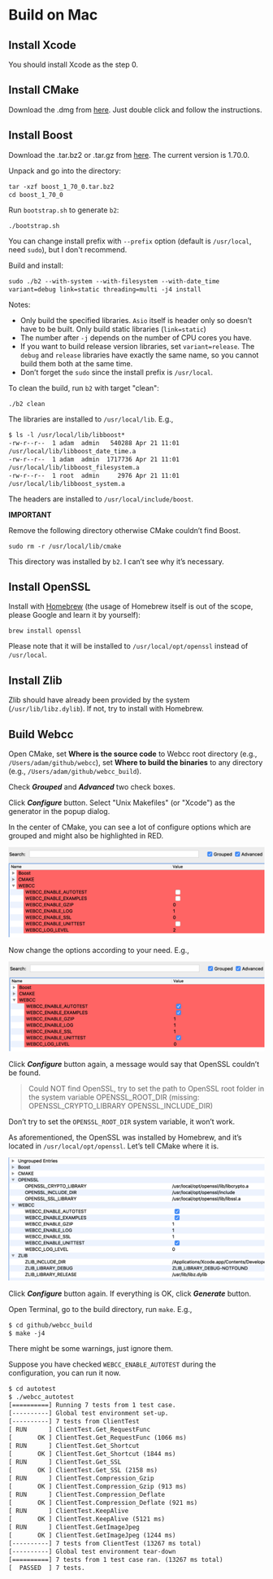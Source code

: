 # Build on Mac

## Install Xcode

You should install Xcode as the step 0.

## Install CMake

Download the .dmg from [here](https://cmake.org/download/). Just double click and follow the instructions.

## Install Boost

Download the .tar.bz2 or .tar.gz from [here](https://www.boost.org/users/download/#live). The current version is 1.70.0.

Unpack and go into the directory:

```
tar -xzf boost_1_70_0.tar.bz2
cd boost_1_70_0
```

Run `bootstrap.sh` to generate `b2`:

```
./bootstrap.sh
```

You can change install prefix with `--prefix` option (default is `/usr/local`, need `sudo`), but I don't recommend.

Build and install:

```
sudo ./b2 --with-system --with-filesystem --with-date_time variant=debug link=static threading=multi -j4 install
```

Notes:

- Only build the specified libraries. `Asio` itself is header only so doesn’t have to be built.
Only build static libraries (`link=static`)
- The number after `-j` depends on the number of CPU cores you have.
- If you want to build release version libraries, set `variant=release`. The `debug` and `release` libraries have exactly the same name, so you cannot build them both at the same time.
- Don’t forget the `sudo` since the install prefix is `/usr/local`.

To clean the build, run `b2` with target "clean":

```
./b2 clean
```

The libraries are installed to `/usr/local/lib`. E.g.,

```
$ ls -l /usr/local/lib/libboost*
-rw-r--r--  1 adam  admin   540288 Apr 21 11:01 /usr/local/lib/libboost_date_time.a
-rw-r--r--  1 adam  admin  1717736 Apr 21 11:01 /usr/local/lib/libboost_filesystem.a
-rw-r--r--  1 root  admin     2976 Apr 21 11:01 /usr/local/lib/libboost_system.a
```

The headers are installed to `/usr/local/include/boost`.

**IMPORTANT**

Remove the following directory otherwise CMake couldn’t find Boost.

```
sudo rm -r /usr/local/lib/cmake
```

This directory was installed by `b2`. I can’t see why it’s necessary.

## Install OpenSSL

Install with [Homebrew](https://brew.sh/) (the usage of Homebrew itself is out of the scope, please Google and learn it by yourself):

```
brew install openssl
```

Please note that it will be installed to `/usr/local/opt/openssl` instead of `/usr/local`.

## Install Zlib

Zlib should have already been provided by the system (`/usr/lib/libz.dylib`). If not, try to install with Homebrew.

## Build Webcc

Open CMake, set **Where is the source code** to Webcc root directory (e.g., `/Users/adam/github/webcc`), set **Where to build the binaries** to any directory (e.g., `/Users/adam/github/webcc_build`).

Check _**Grouped**_ and _**Advanced**_ two check boxes.

Click _**Configure**_ button. Select "Unix Makefiles" (or "Xcode") as the generator in the popup dialog.

In the center of CMake, you can see a lot of configure options which are grouped and might also be highlighted in RED.

![CMake config](screenshots/mac_cmake_config.png)

Now change the options according to your need. E.g.,

![CMake config](screenshots/mac_cmake_config_2.png)

Click _**Configure**_ button again, a message would say that OpenSSL couldn’t be found.

> Could NOT find OpenSSL, try to set the path to OpenSSL root folder in the system variable OPENSSL_ROOT_DIR (missing: OPENSSL_CRYPTO_LIBRARY OPENSSL_INCLUDE_DIR) 

Don’t try to set the `OPENSSL_ROOT_DIR` system variable, it won’t work.

As aforementioned, the OpenSSL was installed by Homebrew, and it’s located in `/usr/local/opt/openssl`. Let’s tell CMake where it is.

![CMake config OpenSSL](screenshots/mac_cmake_config_openssl.png)

Click _**Configure**_ button again. If everything is OK, click _**Generate**_ button.

Open Terminal, go to the build directory, run `make`. E.g.,

```
$ cd github/webcc_build
$ make -j4
```

There might be some warnings, just ignore them.

Suppose you have checked `WEBCC_ENABLE_AUTOTEST` during the configuration, you can run it now.

```
$ cd autotest
$ ./webcc_autotest
[==========] Running 7 tests from 1 test case.
[----------] Global test environment set-up.
[----------] 7 tests from ClientTest
[ RUN      ] ClientTest.Get_RequestFunc
[       OK ] ClientTest.Get_RequestFunc (1066 ms)
[ RUN      ] ClientTest.Get_Shortcut
[       OK ] ClientTest.Get_Shortcut (1844 ms)
[ RUN      ] ClientTest.Get_SSL
[       OK ] ClientTest.Get_SSL (2158 ms)
[ RUN      ] ClientTest.Compression_Gzip
[       OK ] ClientTest.Compression_Gzip (913 ms)
[ RUN      ] ClientTest.Compression_Deflate
[       OK ] ClientTest.Compression_Deflate (921 ms)
[ RUN      ] ClientTest.KeepAlive
[       OK ] ClientTest.KeepAlive (5121 ms)
[ RUN      ] ClientTest.GetImageJpeg
[       OK ] ClientTest.GetImageJpeg (1244 ms)
[----------] 7 tests from ClientTest (13267 ms total)
[----------] Global test environment tear-down
[==========] 7 tests from 1 test case ran. (13267 ms total)
[  PASSED  ] 7 tests.
```